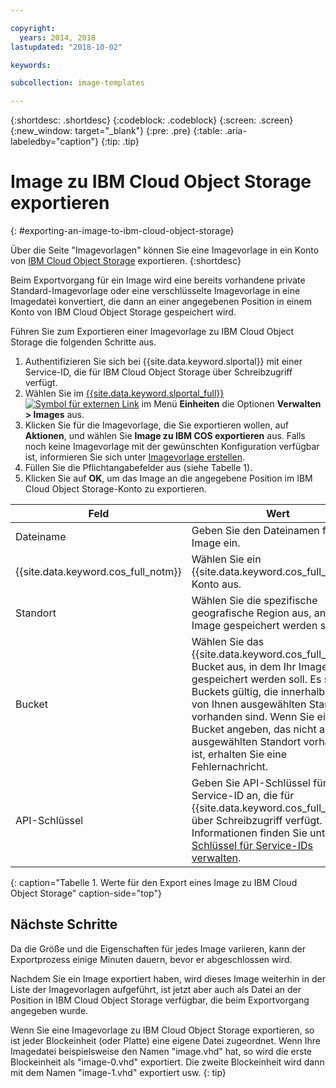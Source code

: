 ```yaml
---

copyright:
  years: 2014, 2018
lastupdated: "2018-10-02"

keywords:

subcollection: image-templates

---
```


{:shortdesc: .shortdesc}
{:codeblock: .codeblock}
{:screen: .screen}
{:new_window: target="_blank"}
{:pre: .pre}
{:table: .aria-labeledby="caption"}
{:tip: .tip}

# Image zu IBM Cloud Object Storage exportieren
{: #exporting-an-image-to-ibm-cloud-object-storage}

Über die Seite "Imagevorlagen" können Sie eine Imagevorlage in ein Konto von [IBM Cloud Object Storage](/docs/services/cloud-object-storage?topic=cloud-object-storage-about-ibm-cloud-object-storage) exportieren.
{:shortdesc}

Beim Exportvorgang für ein Image wird eine bereits vorhandene private Standard-Imagevorlage oder eine verschlüsselte Imagevorlage in eine Imagedatei konvertiert, die dann an einer angegebenen Position in einem Konto von IBM Cloud Object Storage gespeichert wird.

Führen Sie zum Exportieren einer Imagevorlage zu IBM Cloud Object Storage die folgenden Schritte aus.

1. Authentifizieren Sie sich bei {{site.data.keyword.slportal}} mit einer Service-ID, die für IBM Cloud Object Storage über Schreibzugriff verfügt.
2. Wählen Sie im [{{site.data.keyword.slportal_full}} ![Symbol für externen Link](../../icons/launch-glyph.svg "Symbol für externen Link")](https://control.softlayer.com/) im Menü **Einheiten** die Optionen **Verwalten > Images** aus.
3. Klicken Sie für die Imagevorlage, die Sie exportieren wollen, auf **Aktionen**, und wählen Sie **Image zu IBM COS exportieren** aus. Falls noch keine Imagevorlage mit der gewünschten Konfiguration verfügbar ist, informieren Sie sich unter [Imagevorlage erstellen](/docs/infrastructure/image-templates?topic=image-templates-creating-an-image-template).
4. Füllen Sie die Pflichtangabefelder aus (siehe Tabelle 1).
5. Klicken Sie auf **OK**, um das Image an die angegebene Position im IBM Cloud Object Storage-Konto zu exportieren.

| Feld | Wert |
| ----- | ----- |
| Dateiname | Geben Sie den Dateinamen für das Image ein. |
| {{site.data.keyword.cos_full_notm}} | Wählen Sie ein {{site.data.keyword.cos_full_notm}}-Konto aus. |
| Standort | Wählen Sie die spezifische geografische Region aus, an der Ihr Image gespeichert werden soll. |
| Bucket | Wählen Sie das {{site.data.keyword.cos_full_notm}}-Bucket aus, in dem Ihr Image gespeichert werden soll. Es sind nur Buckets gültig, die innerhalb des von Ihnen ausgewählten Standorts vorhanden sind. Wenn Sie ein Bucket angeben, das nicht am ausgewählten Standort vorhanden ist, erhalten Sie eine Fehlernachricht. |
| API-Schlüssel | Geben Sie API-Schlüssel für die Service-ID an, die für {{site.data.keyword.cos_full_notm}} über Schreibzugriff verfügt. Weitere Informationen finden Sie unter [API-Schlüssel für Service-IDs verwalten](/docs/iam?topic=iam-serviceidapikeys). |
{: caption="Tabelle 1. Werte für den Export eines Image zu IBM Cloud Object Storage" caption-side="top"}

## Nächste Schritte
Da die Größe und die Eigenschaften für jedes Image variieren, kann der Exportprozess einige Minuten dauern, bevor er abgeschlossen wird.

Nachdem Sie ein Image exportiert haben, wird dieses Image weiterhin in der Liste der Imagevorlagen aufgeführt, ist jetzt aber auch als Datei an der Position in IBM Cloud Object Storage verfügbar, die beim Exportvorgang angegeben wurde.

Wenn Sie eine Imagevorlage zu IBM Cloud Object Storage exportieren, so ist jeder Blockeinheit (oder Platte) eine eigene Datei zugeordnet. Wenn Ihre Imagedatei beispielsweise den Namen "image.vhd" hat, so wird die erste Blockeinheit als "image-0.vhd" exportiert. Die zweite Blockeinheit wird dann mit dem Namen "image-1.vhd" exportiert usw.
{: tip}
